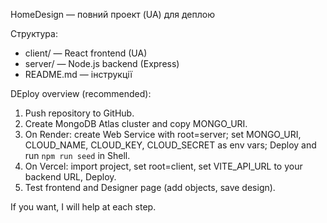 
HomeDesign — повний проект (UA) для деплою

Структура:
- client/   — React frontend (UA)
- server/   — Node.js backend (Express)
- README.md — інструкції

DEploy overview (recommended):
1. Push repository to GitHub.
2. Create MongoDB Atlas cluster and copy MONGO_URI.
3. On Render: create Web Service with root=server; set MONGO_URI, CLOUD_NAME, CLOUD_KEY, CLOUD_SECRET as env vars; Deploy and run `npm run seed` in Shell.
4. On Vercel: import project, set root=client, set VITE_API_URL to your backend URL, Deploy.
5. Test frontend and Designer page (add objects, save design).

If you want, I will help at each step.
